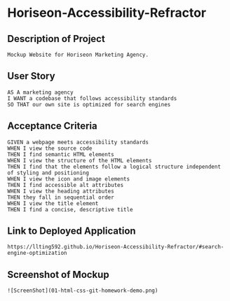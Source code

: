 # Horiseon-Accessibility-Refractor

## Description of Project
```
Mockup Website for Horiseon Marketing Agency.
```

## User Story

```
AS A marketing agency
I WANT a codebase that follows accessibility standards
SO THAT our own site is optimized for search engines
```

## Acceptance Criteria

```
GIVEN a webpage meets accessibility standards
WHEN I view the source code
THEN I find semantic HTML elements
WHEN I view the structure of the HTML elements
THEN I find that the elements follow a logical structure independent of styling and positioning
WHEN I view the icon and image elements
THEN I find accessible alt attributes
WHEN I view the heading attributes
THEN they fall in sequential order
WHEN I view the title element
THEN I find a concise, descriptive title
```

## Link to Deployed Application

```
https://llting592.github.io/Horiseon-Accessibility-Refractor/#search-engine-optimization

```

## Screenshot of Mockup

```
![ScreenShot](01-html-css-git-homework-demo.png)

```
